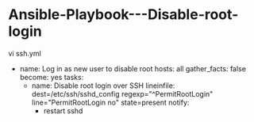 # Ansible-Playbook---Disable-root-login

vi ssh.yml
- name: Log in as new user to disable root
  hosts: all
  gather_facts: false
  become: yes
  tasks:
  - name: Disable root login over SSH
    lineinfile: dest=/etc/ssh/sshd_config regexp="^PermitRootLogin" line="PermitRootLogin no" state=present
    notify:
      - restart sshd
